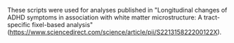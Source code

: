These scripts were used for analyses published in "Longitudinal changes of ADHD symptoms in association with white matter microstructure: A tract-specific fixel-based analysis" (https://www.sciencedirect.com/science/article/pii/S221315822200122X).
